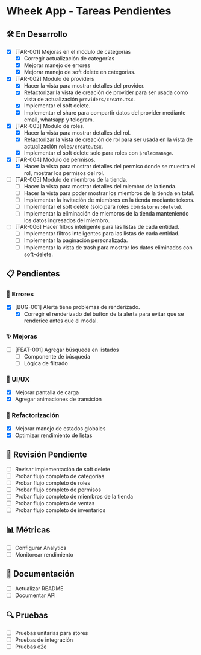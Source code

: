 # Wheek App - Tareas Pendientes

## 🛠️ En Desarrollo
- [x] [TAR-001] Mejoras en el módulo de categorías
  - [x] Corregir actualización de categorías
  - [x] Mejorar manejo de errores
  - [x] Mejorar manejo de soft delete en categorias.
- [x] [TAR-002] Modulo de providers
  - [x] Hacer la vista para mostrar detalles del provider.
  - [x] Refactorizar la vista de creación de provider para ser usada como vista de actualización `providers/create.tsx`.
  - [x] Implementar el soft delete.
  - [x] Implementar el share para compartir datos del provider mediante email, whatsapp y telegram.
- [x] [TAR-003] Modulo de roles.
  - [x] Hacer la vista para mostrar detalles del rol.
  - [x] Refactorizar la vista de creación de rol para ser usada en la vista de actualización `roles/create.tsx`.
  - [x] Implementar el soft delete solo para roles con `$role:manage`.
- [x] [TAR-004] Modulo de permisos.
  - [x] Hacer la vista para mostrar detalles del permiso donde se muestra el rol, mostrar los permisos del rol.
- [ ] [TAR-005] Modulo de miembros de la tienda.
  - [ ] Hacer la vista para mostrar detalles del miembro de la tienda.
  - [ ] Hacer la vista para poder mostrar los miembros de la tienda en total.
  - [ ] Implementar la invitación de miembros en la tienda mediante tokens.
  - [ ] Implementar el soft delete (solo para roles con `$stores:delete`).
  - [ ] Implementar la eliminación de miembros de la tienda manteniendo los datos ingresados del miembro.
- [ ] [TAR-006] Hacer filtros inteligente para las listas de cada entidad.
  - [ ] Implementar filtros inteligentes para las listas de cada entidad.
  - [ ] Implementar la paginación personalizada.
  - [ ] Implementar la vista de trash para mostrar los datos eliminados con soft-delete.

## 📋 Pendientes
### 🐞 Errores
- [x] [BUG-001] Alerta tiene problemas de renderizado.
  - [x] Corregir el renderizado del button de la alerta para evitar que se renderice antes que el modal.

### ✨ Mejoras
- [ ] [FEAT-001] Agregar búsqueda en listados
  - [ ] Componente de búsqueda
  - [ ] Lógica de filtrado

### 📱 UI/UX
- [x] Mejorar pantalla de carga
- [x] Agregar animaciones de transición

### 🔄 Refactorización
- [x] Mejorar manejo de estados globales
- [x] Optimizar rendimiento de listas

## 🔄 Revisión Pendiente
- [ ] Revisar implementación de soft delete
- [ ] Probar flujo completo de categorías
- [ ] Probar flujo completo de roles
- [ ] Probar flujo completo de permisos
- [ ] Probar flujo completo de miembros de la tienda
- [ ] Probar flujo completo de ventas
- [ ] Probar flujo completo de inventarios

## 📊 Métricas
- [ ] Configurar Analytics
- [ ] Monitorear rendimiento

## 📝 Documentación
- [ ] Actualizar README
- [ ] Documentar API

## 🔍 Pruebas
- [ ] Pruebas unitarias para stores
- [ ] Pruebas de integración
- [ ] Pruebas e2e